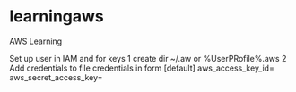 # learningaws
AWS Learning

Set up user in IAM and for keys
1 create dir ~/.aw  or %UserPRofile%\.aws
2 Add credentials to file credentials in form
[default]
aws_access_key_id=
aws_secret_access_key=
